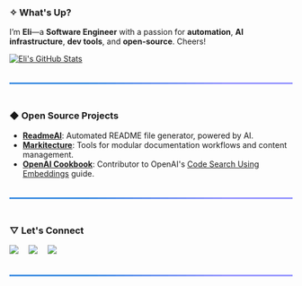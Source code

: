 ### ✧ What's Up?

I’m **Eli**—a **Software Engineer** with a passion for **automation**, **AI infrastructure**, **dev tools**, and **open-source**. Cheers!

[![Eli's GitHub Stats][github-readme-stats-vercel-app]][github-readme-stats]

<div align="center">
  <img src="/assets/svg/line.svg" alt="separator" width="100%" height="3px" style="margin: 20px 0;">
</div>

### ◆ Open Source Projects

- **[ReadmeAI][readme-ai]**: Automated README file generator, powered by AI.
- **[Markitecture][markitecture]**: Tools for modular documentation workflows and content management.
- **[OpenAI Cookbook][openai-cookbook]**: Contributor to OpenAI's [Code Search Using Embeddings][openai-cookbook] guide.

<div align="center">
  <img src="/assets/svg/line.svg" alt="separator" width="100%" height="3px" style="margin: 20px 0;">
</div>

<!-- 
### 🔷 Professional Experience

- **Software Engineering, AI** @Capital One | _Present_
- **Data Engineering** @United Airlines @GM
- **M.S. in Computer Science** @University of Pennsylvania
- **B.S. in Industrial Engineering** @Purdue University

<div align="center">
  <img src="/assets/svg/line.svg" alt="separator" width="100%" height="3px" style="margin: 20px 0;">
</div>

### 🔵 Connect
-->

### ▽ Let's Connect

[<img src="https://www.svgrepo.com/show/46214/email.svg" width="25"/>][gmail]&emsp;
[<img src="https://www.svgrepo.com/show/494209/linkedin.svg" width="25"/>][linkedin]&emsp;
[<img src="https://simpleicons.org/icons/x.svg" width="25"/>][x]&emsp;

<div align="center">
  <img src="/assets/svg/line.svg" alt="separator" width="100%" height="3px" style="margin: 20px 0;">
</div>

<!-- REFERENCE LINKS -->
<!-- GITHUB PROFILE STATS VERCEL APP -->
[github-readme-stats-vercel-app]: https://github-readme-stats.vercel.app/api?username=eli64s
[github-readme-stats]: https://github.com/anuraghazra/github-readme-stats

<!-- OPEN SOURCE -->
[readme-ai]: https://github.com/eli64s/readme-ai
[markitecture]: https://github.com/eli64s/markitecture
[openai-cookbook]: https://cookbook.openai.com/examples/code_search_using_embeddings

<!-- CONTACT -->
[gmail]: mailto:egsalamie@gmail.com
[linkedin]: https://www.linkedin.com/in/salamieeli/
[x]: https://x.com/zerox_eli

<!-- SVG PROFILE BANNER ICON -->
<!--
<div align="center">
  <picture>
    <source media="(prefers-color-scheme: dark)" 
    srcset="https://raw.githubusercontent.com/eli64s/eli64s/b605f837433a26010f4ebda2853ce4f89ae0986b/banner.svg">
    <source media="(prefers-color-scheme: light)" 
    srcset="https://raw.githubusercontent.com/eli64s/eli64s/b605f837433a26010f4ebda2853ce4f89ae0986b/banner.svg">
    <img alt="Profile Header" 
    src="https://raw.githubusercontent.com/eli64s/eli64s/b605f837433a26010f4ebda2853ce4f89ae0986b/banner.svg" 
    width="100%">
  </picture>
</div>
-->
